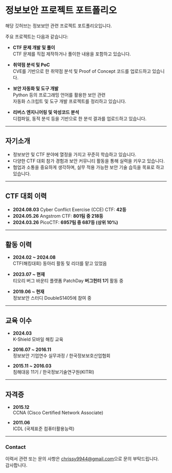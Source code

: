 # 정보보안 프로젝트 포트폴리오

해당 깃허브는 정보보안 관련 프로젝트 포트폴리오입니다.

주요 프로젝트는 다음과 같습니다:

- **CTF 문제 개발 및 풀이**  
  CTF 문제를 직접 제작하거나 풀이한 내용을 포함하고 있습니다.

- **취약점 분석 및 PoC**  
  CVE를 기반으로 한 취약점 분석 및 Proof of Concept 코드를 업로드하고 있습니다.

- **보안 자동화 및 도구 개발**  
  Python 등의 프로그래밍 언어를 활용한 보안 관련  
  자동화 스크립트 및 도구 개발 프로젝트를 정리하고 있습니다.

- **리버스 엔지니어링 및 악성코드 분석**  
  디컴파일, 동적 분석 등을 기반으로 한 분석 결과를 업로드하고 있습니다.

---

## 자기소개

- 정보보안 및 CTF 분야에 열정을 가지고 꾸준히 학습하고 있습니다.
- 다양한 CTF 대회 참가 경험과 보안 커뮤니티 활동을 통해 실력을 키우고 있습니다.
- 협업과 소통을 중요하게 생각하며, 실무 적용 가능한 보안 기술 습득을 목표로 하고 있습니다.

---

## CTF 대회 이력

- **2024.08.03** Cyber Conflict Exercise (CCE) CTF: **42등**
- **2024.05.26** Angstrom CTF: **801팀 중 218등**
- **2024.03.26** PicoCTF: **6957팀 중 687등 (상위 10%)**

---

## 활동 이력

- **2024.02 ~ 2024.08**  
  CTF(해킹대회) 동아리 활동 및 리더를 맡고 있었음

- **2023.07 ~ 현재**  
  티오리 버그 바운티 플랫폼 PatchDay **버그헌터 1기** 활동 중

- **2019.06 ~ 현재**  
  정보보안 스터디 DoubleS1405에 참여 중

---

## 교육 이수

- **2024.03**  
  K-Shield 모바일 해킹 교육

- **2016.07 ~ 2016.11**  
  정보보안 기업연수 실무과정 / 한국정보보호산업협회

- **2015.11 ~ 2016.03**  
  침해대응 11기 / 한국정보기술연구원(KITRI)

---

## 자격증

- **2015.12**  
  CCNA (Cisco Certified Network Associate)

- **2011.06**  
  ICDL (국제표준 컴퓨터활용능력)

---

### Contact

이력서 관련 또는 문의 사항은 [chrissy9944@gmail.com](mailto:chrissy9944@gmail.com)으로 문의 부탁드립니다.  
감사합니다.
